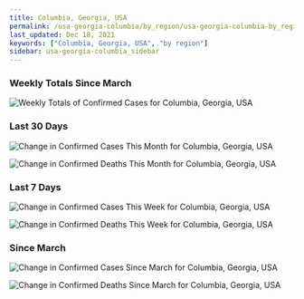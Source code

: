 ```yaml
---
title: Columbia, Georgia, USA
permalink: /usa-georgia-columbia/by_region/usa-georgia-columbia-by_region.html
last_updated: Dec 18, 2021
keywords: ["Columbia, Georgia, USA", "by region"]
sidebar: usa-georgia-columbia_sidebar
---
```


<h3>Weekly Totals Since March</h3>

![Weekly Totals of Confirmed Cases for Columbia, Georgia, USA](/covid_tracker/images/graphs/usa-georgia-columbia-weekly_totals_graph.png)

<h3>Last 30 Days</h3>

![Change in Confirmed Cases This Month for Columbia, Georgia, USA](/covid_tracker/images/graphs/usa-georgia-columbia-delta_confirmed-30_days_graph.png)

![Change in Confirmed Deaths This Month for Columbia, Georgia, USA](/covid_tracker/images/graphs/usa-georgia-columbia-delta_deaths-30_days_graph.png)

<h3>Last 7 Days</h3>

![Change in Confirmed Cases This Week for Columbia, Georgia, USA](/covid_tracker/images/graphs/usa-georgia-columbia-delta_confirmed-7_days_graph.png)

![Change in Confirmed Deaths This Week for Columbia, Georgia, USA](/covid_tracker/images/graphs/usa-georgia-columbia-delta_deaths-7_days_graph.png)

<h3>Since March</h3>

![Change in Confirmed Cases Since March for Columbia, Georgia, USA](/covid_tracker/images/graphs/usa-georgia-columbia-delta_confirmed-since_march_graph.png)

![Change in Confirmed Deaths Since March for Columbia, Georgia, USA](/covid_tracker/images/graphs/usa-georgia-columbia-delta_deaths-since_march_graph.png)
